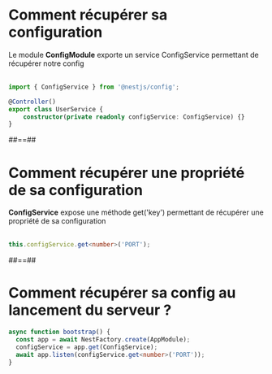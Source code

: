 <!-- .slide: class="with-code inconsolata" -->
# Comment récupérer sa configuration 
Le module **ConfigModule** exporte un service ConfigService permettant de récupérer notre config<br/><br/>

```typescript
import { ConfigService } from '@nestjs/config';

@Controller()
export class UserService {
    constructor(private readonly configService: ConfigService) {}
}
```
<!-- .element: class="big-code" -->

##==##

<!-- .slide: class="with-code inconsolata" -->
# Comment récupérer une propriété de sa configuration

**ConfigService** expose une méthode get<T>('key') permettant de récupérer une propriété de sa configuration <br/><br/>

```typescript
this.configService.get<number>('PORT');
```
<!-- .element: class="big-code" -->

##==##

<!-- .slide: class="with-code inconsolata" -->
# Comment récupérer sa config au lancement du serveur ?
```typescript
async function bootstrap() {
  const app = await NestFactory.create(AppModule);
  configService = app.get(ConfigService);
  await app.listen(configService.get<number>('PORT'));
}
```
<!-- .element: class="big-code" -->
